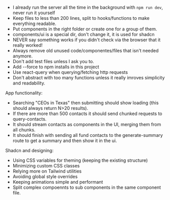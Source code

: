- I already run the server all the time in the background with `npm run dev`, never run it yourself
- Keep files to less than 200 lines, split to hooks/functions to make everything readable.
- Put components in the right folder or create one for a group of them.
- components/ui is a special dir, don't change it, it is used for shadcn
- NEVER say something works if you didn't check via the browser that it really worked!
- Always remove old unused code/componentes/files that isn't needed anymore.
- Don't add test files unless I ask you to.
- Add --force to npm installs in this project
- Use react-query when querying/fetching http requests
- Don't abstract with too many functions unless it really imroves simplicity and readability.

App functionality:
- Searching "CEOs in Texas" then submitting should show loading (this should always return N>20 results).
- If there are more than 500 contacts it should send chunked requests to query-contacts.
- It should stream contacts as components in the UI, merging them from all chunks.
- It should finish with sending all fund contacts to the generate-summary route to get a summary and then show it in the ui.


Shadcn and designing:
  - Using CSS variables for theming (keeping the existing structure)
  - Minimizing custom CSS classes
  - Relying more on Tailwind utilities
  - Avoiding global style overrides
  - Keeping animations simple and performant
  - Split complex compoennts to sub components in the same component file.